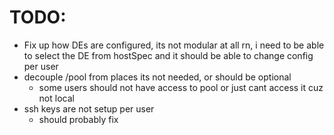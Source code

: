 # TODO:

- Fix up how DEs are configured, its not modular at all rn, i need to be able to select the DE from hostSpec and it should be able to change config per user
- decouple /pool from places its not needed, or should be optional
  - some users should not have access to pool or just cant access it cuz not local 
- ssh keys are not setup per user
  - should probably fix